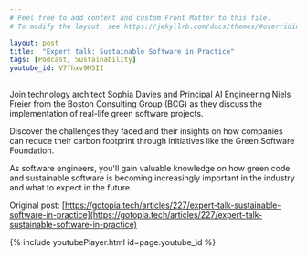 ```yaml
---
# Feel free to add content and custom Front Matter to this file.
# To modify the layout, see https://jekyllrb.com/docs/themes/#overriding-theme-defaults

layout: post
title:  "Expert talk: Sustainable Software in Practice"
tags: [Podcast, Sustainability]
youtube_id: V7fhxv9M5II
---
```


Join technology architect Sophia Davies and Principal AI Engineering Niels Freier from the Boston Consulting Group (BCG) as they discuss the implementation of real-life green software projects.

Discover the challenges they faced and their insights on how companies can reduce their carbon footprint through initiatives like the Green Software Foundation.

As software engineers, you'll gain valuable knowledge on how green code and sustainable software is becoming increasingly important in the industry and what to expect in the future.

Original post: [https://gotopia.tech/articles/227/expert-talk-sustainable-software-in-practice](https://gotopia.tech/articles/227/expert-talk-sustainable-software-in-practice)

{% include youtubePlayer.html id=page.youtube_id %}


